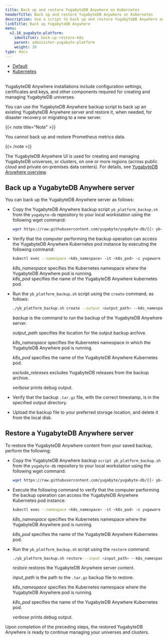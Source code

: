 ```yaml
---
title: Back up and restore YugabyteDB Anywhere on Kubernetes
headerTitle: Back up and restore YugabyteDB Anywhere on Kubernetes
description: Use a script to back up and restore YugabyteDB Anywhere on Kubernetes.
linkTitle: Back up YugabyteDB Anywhere
menu:
  v2.16_yugabyte-platform:
    identifier: back-up-restore-k8s
    parent: administer-yugabyte-platform
    weight: 20
type: docs
---
```


<ul class="nav nav-tabs-alt nav-tabs-yb">
  <li >
    <a href="../back-up-restore-yp/" class="nav-link">
      <i class="fa-solid fa-cloud"></i>
      Default
    </a>
  </li>

  <li>
    <a href="../back-up-restore-k8s/" class="nav-link active">
      <i class="fa-regular fa-dharmachakra" aria-hidden="true"></i>
      Kubernetes
    </a>
  </li>
</ul>

<br>YugabyteDB Anywhere installations include configuration settings, certificates and keys, and other components required for creating and managing YugabyteDB universes.

You can use the YugabyteDB Anywhere backup script to back up an existing YugabyteDB Anywhere server and restore it, when needed, for disaster recovery or migrating to a new server.

{{< note title="Note" >}}

You cannot back up and restore Prometheus metrics data.

{{< /note >}}

The YugabyteDB Anywhere UI is used for creating and managing YugabyteDB universes, or clusters, on one or more regions (across public cloud and private on-premises data centers). For details, see [YugabyteDB Anywhere overview](../../../yugabyte-platform/).

## Back up a YugabyteDB Anywhere server

You can back up the YugabyteDB Anywhere server as follows:

- Copy the YugabyteDB Anywhere backup script `yb_platform_backup.sh` from the `yugabyte-db` repository to your local workstation using the following wget command:

  ```sh
  wget https://raw.githubusercontent.com/yugabyte/yugabyte-db/{{< yb-version version="stable" format="short" >}}/managed/devops/bin/yb_platform_backup.sh
  ```

- Verify that the computer performing the backup operation can access the YugabyteDB Anywhere Kubernetes pod instance by executing the following command:

  ```sh
  kubectl exec --namespace <k8s_namespace> -it <k8s_pod> -c yugaware -- cat /opt/yugabyte/yugaware/README.md
  ```

  *k8s_namespace* specifies the Kubernetes namespace where the YugabyteDB Anywhere pod is running.<br>
  *k8s_pod* specifies the name of the YugabyteDB Anywhere kubernetes pod.

- Run the `yb_platform_backup.sh` script using the `create` command, as follows:

  ```sh
  ./yb_platform_backup.sh create --output <output_path> --k8s_namespace <k8s_namespace> --k8s_pod <k8s_pod> [--exclude_releases --verbose]
  ```

  *backup* is the command to run the backup of the YugabyteDB Anywhere server.<br>

  *output_path* specifies the location for the output backup archive.<br>

  *k8s_namespace* specifies the Kubernetes namespace in which the YugabyteDB Anywhere pod is running.<br>

  *k8s_pod* specifies the name of the YugabyteDB Anywhere Kubernetes pod.<br>

  *exclude_releases* excludes YugabyteDB releases from the backup archive.<br>

  *verbose* prints debug output.<br>

- Verify that the backup `.tar.gz` file, with the correct timestamp, is in the specified output directory.

- Upload the backup file to your preferred storage location, and delete it from the local disk.

## Restore a YugabyteDB Anywhere server

To restore the YugabyteDB Anywhere content from your saved backup, perform the following:

- Copy the YugabyteDB Anywhere backup `script yb_platform_backup.sh` from the `yugabyte-db` repository to your local workstation using the following wget command:

    ```sh
    wget https://raw.githubusercontent.com/yugabyte/yugabyte-db/{{< yb-version version="stable" format="short" >}}/managed/devops/bin/yb_platform_backup.sh
    ```

- Execute the following command to verify that the computer performing the backup operation can access the YugabyteDB Anywhere Kubernetes pod instance:

    ```sh
    kubectl exec --namespace <k8s_namespace> -it <k8s_pod> -c yugaware -- cat /opt/yugabyte/yugaware/README.md
    ```

    *k8s_namespace* specifies the Kubernetes namespace where the YugabyteDB Anywhere pod is running.<br>

    *k8s_pod* specifies the name of the YugabyteDB Anywhere Kubernetes pod.

- Run the `yb_platform_backup.sh` script using the `restore` command:

    ```sh
    ./yb_platform_backup.sh restore --input <input_path> --k8s_namespace <k8s_namespace> --k8s_pod <k8s_pod> [--verbose]
    ```

    *restore* restores the YugabyteDB Anywhere server content.<br>

    *input_path* is the path to the `.tar.gz` backup file to restore.<br>

    *k8s_namespace* specifies the Kubernetes namespace where the YugabyteDB Anywhere pod is running.<br>

    *k8s_pod* specifies the name of the YugabyteDB Anywhere Kubernetes pod.<br>

    *verbose* prints debug output.<br>

Upon completion of the preceding steps, the restored YugabyteDB Anywhere is ready to continue managing your universes and clusters.
